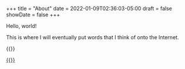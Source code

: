 +++
title = "About"
date = 2022-01-09T02:36:03-05:00
draft = false
showDate = false
+++

Hello, world!

This is where I will eventually put words that I think of onto the Internet.

{{<highlight html>}}

<a href="asdf">


{{</highlight>}}